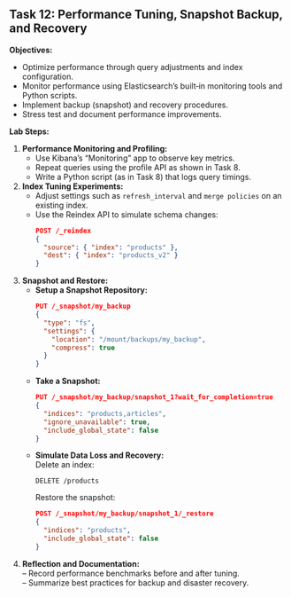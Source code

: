 ## Task 12: Performance Tuning, Snapshot Backup, and Recovery

**Objectives:**
- Optimize performance through query adjustments and index configuration.
- Monitor performance using Elasticsearch’s built‑in monitoring tools and Python scripts.
- Implement backup (snapshot) and recovery procedures.
- Stress test and document performance improvements.

**Lab Steps:**

1. **Performance Monitoring and Profiling:**  
   - Use Kibana’s “Monitoring” app to observe key metrics.
   - Repeat queries using the profile API as shown in Task 8.
   - Write a Python script (as in Task 8) that logs query timings.
2. **Index Tuning Experiments:**  
   - Adjust settings such as `refresh_interval` and `merge policies` on an existing index.
   - Use the Reindex API to simulate schema changes:
     ```json
     POST /_reindex
     {
       "source": { "index": "products" },
       "dest": { "index": "products_v2" }
     }
     ```
3. **Snapshot and Restore:**  
   - **Setup a Snapshot Repository:**
     ```json
     PUT /_snapshot/my_backup
     {
       "type": "fs",
       "settings": {
         "location": "/mount/backups/my_backup",
         "compress": true
       }
     }
     ```
   - **Take a Snapshot:**
     ```json
     PUT /_snapshot/my_backup/snapshot_1?wait_for_completion=true
     {
       "indices": "products,articles",
       "ignore_unavailable": true,
       "include_global_state": false
     }
     ```
   - **Simulate Data Loss and Recovery:**  
     Delete an index:
     ```http
     DELETE /products
     ```
     Restore the snapshot:
     ```json
     POST /_snapshot/my_backup/snapshot_1/_restore
     {
       "indices": "products",
       "include_global_state": false
     }
     ```
4. **Reflection and Documentation:**  
   – Record performance benchmarks before and after tuning.  
   – Summarize best practices for backup and disaster recovery.
